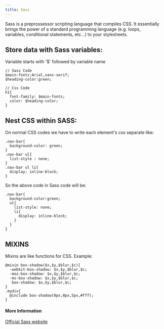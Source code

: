 ```yaml
---
title: Sass
---
```

Sass is a preprossessor scripting language that compiles CSS. It essentially brings the power of a standard programming language (e.g. loops, variables, conditional statements, etc...) to your stylesheets.

## Store data with Sass variables:

Variable starts with '$' followed by variable name
```
// Sass Code
$main-fonts:Arial,sans-serif;
$heading-color:green;

// Css Code
h1{
  font-family: $main-fonts;
  color: $heading-color;
}
```

## Nest CSS within SASS:

On normal CSS codes we have to write each element's css separate like:
```
.nav-bar{
  background-color: green;
}
.nav-bar ul{
  list-style : none;
}
.nav-bar ul li{
  display: inline-block;
}

```
So the above code in Sass code will be:
```
.nav-bar{
  background-color:green;
  ul{
    list-style: none;
    li{
      display: inline-block;
    }
  }
}
```

## MIXINS

Mixins are like functions for CSS.
Example:
```
@mixin box-shadow($x,$y,$blur,$c){
  -webkit-box-shadow: $x,$y,$blur,$c;
  -moz-box-shadow: $x,$y,$blur,$c;
  -ms-box-shadow: $x,$y,$blur,$c;
   box-shadow: $x,$y,$blur,$c;
}
.mydiv{
  @include box-shadow(0px,0px,5px,#fff);
}

```
#### More Information
[Official Sass website](https://sass-lang.com/)
